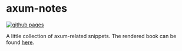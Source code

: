 # axum-notes

[![github pages](https://github.com/matze/axum-notes/actions/workflows/gh-pages.yml/badge.svg)](https://github.com/matze/axum-notes/actions/workflows/gh-pages.yml)

A little collection of axum-related snippets. The rendered book can be found
[here](https://matze.github.io/axum-notes/).

